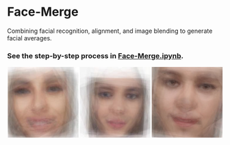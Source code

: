 # Face-Merge
Combining facial recognition, alignment, and image blending to generate facial averages. 

### See the step-by-step process in [Face-Merge.ipynb](Face-Merge.ipynb). 

![alt text](https://raw.githubusercontent.com/christophershultz/Face-Merge/master/samplefaces.png)
